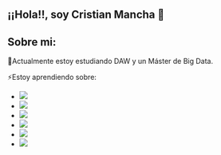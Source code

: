 ## ¡¡Hola!!, soy Cristian Mancha 👋

<h2>Sobre mi:</h2>

<p>🌱Actualmente estoy estudiando DAW y un Máster de Big Data.</p>
<p>⚡Estoy aprendiendo sobre:</p>
  <ul>
    <li> <img src="https://img.shields.io/badge/-HTML-05122A?style=flat&logo=HTML5"/></li>
    <li> <img src="https://img.shields.io/badge/-CSS-05122A?style=flat&logo=CSS3"/></li>
    <li> <img src="https://img.shields.io/badge/-JavaScript-05122A?style=flat&logo=javascript"/></li>
    <li><img src="https://img.shields.io/badge/-Java-05122A?style=flat&logo=java"/></li>
    <li><img src="https://img.shields.io/badge/-Python-05122A?style=flat&logo=python"/></li>
    <li> <img src="https://img.shields.io/badge/-MySql-05122A?style=flat&logo=mysql"/></li>
  </ul>

   
   
     
   
